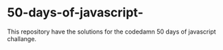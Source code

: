 # 50-days-of-javascript-
This repository have the solutions for the codedamn 50 days of javascript challange.
